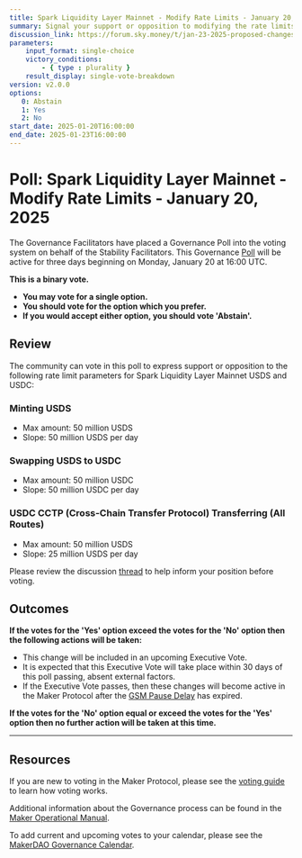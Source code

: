 ```yaml
---
title: Spark Liquidity Layer Mainnet - Modify Rate Limits - January 20, 2025
summary: Signal your support or opposition to modifying the rate limits for Spark Liquidity Layer Mainnet USDS and USDC.
discussion_link: https://forum.sky.money/t/jan-23-2025-proposed-changes-to-spark-for-upcoming-spell-2/25837
parameters:
    input_format: single-choice
    victory_conditions:
        - { type : plurality }
    result_display: single-vote-breakdown
version: v2.0.0
options:
   0: Abstain
   1: Yes
   2: No
start_date: 2025-01-20T16:00:00
end_date: 2025-01-23T16:00:00
---
```

# Poll: Spark Liquidity Layer Mainnet - Modify Rate Limits - January 20, 2025

The Governance Facilitators have placed a Governance Poll into the voting system on behalf of the Stability Facilitators. This Governance [Poll](https://manual.makerdao.com/governance/governance-cycle/weekly-governance-cycle#weekly-governance-cycle-definitions-mip16c1) will be active for three days beginning on Monday, January 20 at 16:00 UTC.

**This is a binary vote.**

- **You may vote for a single option.**
- **You should vote for the option which you prefer.**
- **If you would accept either option, you should vote 'Abstain'.**

## Review

The community can vote in this poll to express support or opposition to the following rate limit parameters for Spark Liquidity Layer Mainnet USDS and USDC:

### Minting USDS

  * Max amount: 50 million USDS
  * Slope: 50 million USDS per day
  
### Swapping USDS to USDC

  * Max amount: 50 million USDC
  * Slope: 50 million USDC per day
  
### USDC CCTP (Cross-Chain Transfer Protocol) Transferring (All Routes)

  * Max amount: 50 million USDS
  * Slope: 25 million USDS per day

Please review the discussion [thread](https://forum.sky.money/t/jan-23-2025-proposed-changes-to-spark-for-upcoming-spell-2/25837) to help inform your position before voting.

## Outcomes

**If the votes for the 'Yes' option exceed the votes for the 'No' option then the following actions will be taken:**

* This change will be included in an upcoming Executive Vote.
* It is expected that this Executive Vote will take place within 30 days of this poll passing, absent external factors.
* If the Executive Vote passes, then these changes will become active in the Maker Protocol after the [GSM Pause Delay](https://manual.makerdao.com/parameter-index/core/param-gsm-pause-delay) has expired.

**If the votes for the 'No' option equal or exceed the votes for the 'Yes' option then no further action will be taken at this time.**

---

## Resources

If you are new to voting in the Maker Protocol, please see the [voting guide](https://manual.makerdao.com/governance/voting-in-makerdao/on-chain-governance) to learn how voting works.

Additional information about the Governance process can be found in the [Maker Operational Manual](https://manual.makerdao.com).

To add current and upcoming votes to your calendar, please see the [MakerDAO Governance Calendar](https://manual.makerdao.com/makerdao/calendars/governance-calendar).
